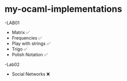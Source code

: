 # my-ocaml-implementations
-LAB01
  - Matrix ✅
  - Frequencies ✅
  - Play with strings ✅
  - Trigo ✅
  - Polish Notation ✅

-Lab02 
  -  Social Networks ❌
    
  
